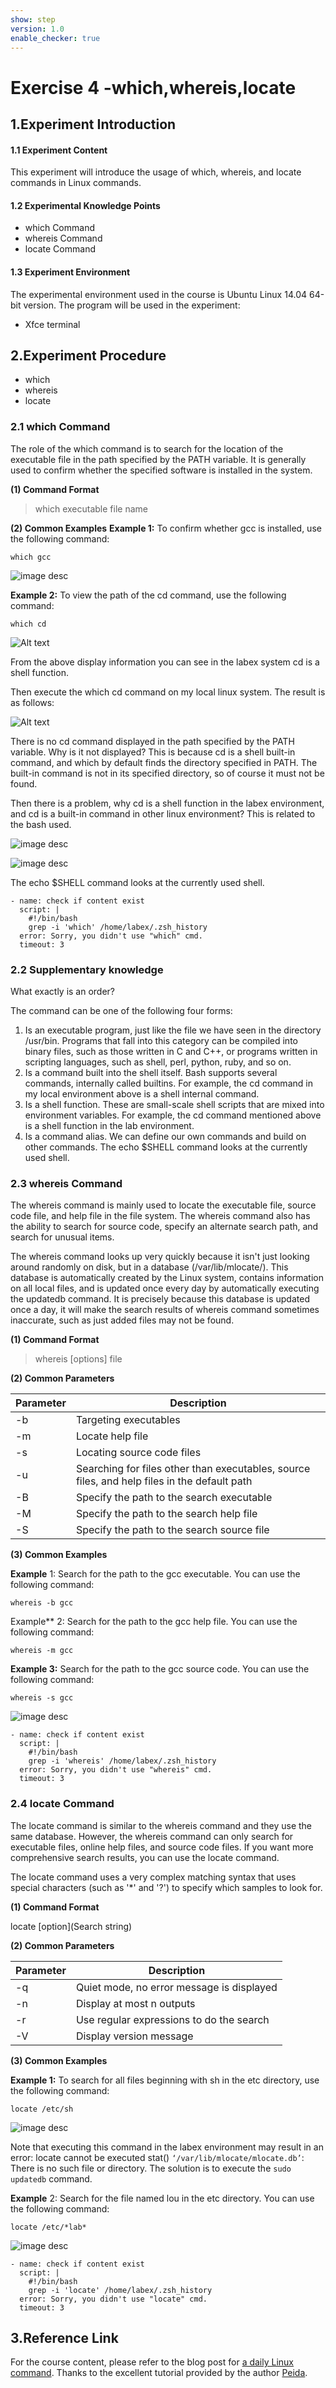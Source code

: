 ```yaml
---
show: step
version: 1.0
enable_checker: true
---
```

# Exercise 4 -which,whereis,locate

## 1.Experiment Introduction

#### 1.1 Experiment Content

This experiment will introduce the usage of which, whereis, and locate commands in Linux commands.

#### 1.2 Experimental Knowledge Points

- which Command
- whereis Command
- locate Command

#### 1.3 Experiment Environment

The experimental environment used in the course is Ubuntu Linux 14.04 64-bit version. The program will be used in the experiment:

- Xfce terminal

## 2.Experiment  Procedure
- which
- whereis
- locate
### 2.1 which Command

The role of the which command is to search for the location of the executable file in the path specified by the PATH variable. It is generally used to confirm whether the specified software is installed in the system.

**(1) Command Format**

> which executable file name

**(2) Common Examples**
**Example 1:** To confirm whether gcc is installed, use the following command:

```
which gcc
```

![image desc](https://labex.io/upload/S/R/G/TmvixuooDhk0.png)

**Example 2:** To view the path of the cd command, use the following command:

```
which cd
```

![Alt text](https://dn-anything-about-doc.qbox.me/linuxcommand/which2.png)

From the above display information you can see in the labex system cd is a shell function.

Then execute the which cd command on my local linux system. The result is as follows:

![Alt text](https://dn-anything-about-doc.qbox.me/linuxcommand/which3.png)

There is no cd command displayed in the path specified by the PATH variable. Why is it not displayed? This is because cd is a shell built-in command, and which by default finds the directory specified in PATH. The built-in command is not in its specified directory, so of course it must not be found.

Then there is a problem, why cd is a shell function in the labex environment, and cd is a built-in command in other linux environment? This is related to the bash used.

![image desc](https://labex.io/upload/R/B/K/ji5eHRE48U3U.png)

![image desc](https://labex.io/upload/N/T/M/t7U1fg2IGYr0.png)

The echo $SHELL command looks at the currently used shell.

```checker
- name: check if content exist
  script: |
    #!/bin/bash
    grep -i 'which' /home/labex/.zsh_history
  error: Sorry, you didn't use "which" cmd.
  timeout: 3
```
### 2.2 Supplementary knowledge

What exactly is an order?

The command can be one of the following four forms:

1. Is an executable program, just like the file we have seen in the directory /usr/bin. Programs that fall into this category can be compiled into binary files, such as those written in C and C++, or programs written in scripting languages, such as shell, perl, python, ruby, and so on.
2. Is a command built into the shell itself. Bash supports several commands, internally called builtins. For example, the cd command in my local environment above is a shell internal command.
3. Is a shell function. These are small-scale shell scripts that are mixed into environment variables. For example, the cd command mentioned above is a shell function in the lab environment.
4. Is a command alias. We can define our own commands and build on other commands.
  The echo $SHELL command looks at the currently used shell.

### 2.3 whereis Command

The whereis command is mainly used to locate the executable file, source code file, and help file in the file system. The whereis command also has the ability to search for source code, specify an alternate search path, and search for unusual items.

The whereis command looks up very quickly because it isn't just looking around randomly on disk, but in a database (/var/lib/mlocate/). This database is automatically created by the Linux system, contains information on all local files, and is updated once every day by automatically executing the updatedb command. It is precisely because this database is updated once a day, it will make the search results of whereis command sometimes inaccurate, such as just added files may not be found.

**(1) Command Format**

> whereis [options] file

**(2) Common Parameters**

| Parameter | Description                                                  |
| --------- | ------------------------------------------------------------ |
| -b        | Targeting executables                                        |
| -m        | Locate help file                                             |
| -s        | Locating source code files                                   |
| -u        | Searching for files other than executables, source files, and help files in the default path |
| -B        | Specify the path to the search executable                    |
| -M        | Specify the path to the search help file                     |
| -S        | Specify the path to the search source file                   |

**(3) Common Examples**

**Example** 1: Search for the path to the gcc executable. You can use the following command:

```
whereis -b gcc
```

Example** 2: Search for the path to the gcc help file. You can use the following command:

```
whereis -m gcc
```

**Example 3:** Search for the path to the gcc source code. You can use the following command:

```
whereis -s gcc
```

![image desc](https://labex.io/upload/X/Y/P/f7wfU8JLgYu7.png)

```checker
- name: check if content exist
  script: |
    #!/bin/bash
    grep -i 'whereis' /home/labex/.zsh_history
  error: Sorry, you didn't use "whereis" cmd.
  timeout: 3
```
### 2.4 locate Command

The locate command is similar to the whereis command and they use the same database. However, the whereis command can only search for executable files, online help files, and source code files. If you want more comprehensive search results, you can use the locate command.

The locate command uses a very complex matching syntax that uses special characters (such as '*' and '?') to specify which samples to look for.

**(1) Command Format**

locate [option](Search string)

**(2) Common Parameters**

| Parameter | Description                               |
| --------- | ----------------------------------------- |
| -q        | Quiet mode, no error message is displayed |
| -n        | Display at most n outputs                 |
| -r        | Use regular expressions to do the search  |
| -V        | Display version message                   |

**(3) Common Examples**

**Example 1:** To search for all files beginning with sh in the etc directory, use the following command:

```
locate /etc/sh
```

![image desc](https://labex.io/upload/C/K/C/T0w6tipoQDZV.png)

Note that executing this command in the labex environment may result in an error: locate cannot be executed stat() `‘/var/lib/mlocate/mlocate.db’`: There is no such file or directory. The solution is to execute the `sudo updatedb` command.

**Example** 2: Search for the file named lou in the etc directory. You can use the following command:

```
locate /etc/*lab*
```

![image desc](https://labex.io/upload/H/K/D/zKZZEPeV1vkN.png)

```checker
- name: check if content exist
  script: |
    #!/bin/bash
    grep -i 'locate' /home/labex/.zsh_history
  error: Sorry, you didn't use "locate" cmd.
  timeout: 3
```
## 3.Reference Link

For the course content, please refer to the blog post for [a daily Linux command](http://www.cnblogs.com/peida/archive/2012/12/05/2803591.html). Thanks to the excellent tutorial provided by the author [Peida](http://www.cnblogs.com/peida).
